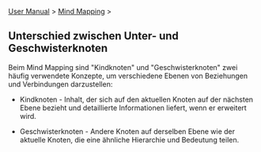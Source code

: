 [User Manual](/dragonnest/drawnote/manual/de) > [Mind Mapping](/dragonnest/drawnote/manual/de/mind_mapping) >

Unterschied zwischen Unter- und Geschwisterknoten
---

Beim Mind Mapping sind "Kindknoten" und "Geschwisterknoten" zwei häufig verwendete Konzepte, um verschiedene Ebenen von Beziehungen und Verbindungen darzustellen:

- Kindknoten - Inhalt, der sich auf den aktuellen Knoten auf der nächsten Ebene bezieht und detaillierte Informationen liefert, wenn er erweitert wird.

- Geschwisterknoten - Andere Knoten auf derselben Ebene wie der aktuelle Knoten, die eine ähnliche Hierarchie und Bedeutung teilen.